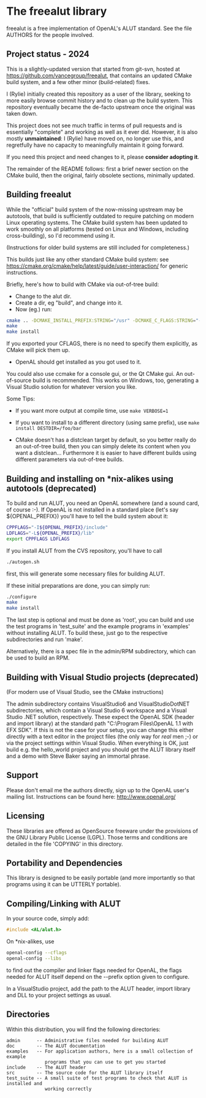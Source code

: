 # The freealut library

freealut is a free implementation of OpenAL's ALUT standard. See the file
AUTHORS for the people involved.

## Project status - 2024

This is a slightly-updated version that started from git-svn,
hosted at <https://github.com/vancegroup/freealut>, that contains an
updated CMake build system, and a few other minor (build-related) fixes.

I (Rylie) initially created this repository as a user of the library, seeking to
more easily browse commit history and to clean up the build system. This
repository eventually became the de-facto upstream once the original was taken
down.

This project does not see much traffic in terms of pull requests and is
essentially "complete" and working as well as it ever did. However, it is also
mostly **unmaintained**: I (Rylie) have moved on, no longer use this, and
regretfully have no capacity to meaningfully maintain it going forward.

If you need this project and need changes to it, please
**consider adopting it**.

The remainder of the README follows: first a brief newer section on the CMake
build, then the original, fairly obsolete sections, minimally updated.

## Building freealut

While the "official" build system of the now-missing upstream may be autotools,
that build is sufficiently outdated to require patching on modern
Linux operating systems. The CMake build system has been updated
to work smoothly on all platforms (tested on Linux and Windows,
including cross-building), so I'd recommend using it.

(Instructions for older build systems are still included for completeness.)

This builds just like any other standard CMake build system: see
<https://cmake.org/cmake/help/latest/guide/user-interaction/> for generic instructions.

Briefly, here's how to build with CMake via out-of-tree build:

- Change to the alut dir.
- Create a dir, eg "build", and change into it.
- Now (eg.) run:

```sh
cmake .. -DCMAKE_INSTALL_PREFIX:STRING="/usr" -DCMAKE_C_FLAGS:STRING="-march=athlon-xp -O2"
make
make install
```

  If you exported your CFLAGS, there is no need to specify them
  explicitly, as CMake will pick them up.

- OpenAL should get installed as you got used to it.

You could also use ccmake for a console gui, or the Qt CMake gui.
An out-of-source build is recommended. This works on Windows, too,
generating a Visual Studio solution for whatever version you
like.

Some Tips:

- If you want more output at compile time, use `make VERBOSE=1`

- If you want to install to a different directory (using same prefix),
  use `make install DESTDIR=/foo/bar`

- CMake doesn't has a distclean target by default, so you better
  really do an out-of-tree build, then you can simply delete its
  content when you want a distclean... Furthermore it is easier to
  have different builds using different parameters via out-of-tree
  builds.

## Building and installing on *nix-alikes using autotools (deprecated)

To build and run ALUT, you need an OpenAL somewhere (and a sound card, of course
:-). If OpenAL is not installed in a standard place (let's say ${OPENAL_PREFIX})
you'll have to tell the build system about it:

```sh
CPPFLAGS="-I${OPENAL_PREFIX}/include"
LDFLAGS="-L${OPENAL_PREFIX}/lib"
export CPPFLAGS LDFLAGS
```

If you install ALUT from the CVS repository, you'll have to call

```sh
./autogen.sh
```

first, this will generate some necessary files for building ALUT.

If these initial preparations are done, you can simply run:

```sh
./configure
make
make install
```

The last step is optional and must be done as 'root', you can build and use the
test programs in 'test_suite' and the example programs in 'examples' without
installing ALUT. To build these, just go to the respective subdirectories and
run 'make'.

Alternatively, there is a spec file in the admin/RPM subdirectory, which can be
used to build an RPM.

## Building with Visual Studio projects (deprecated)

(For modern use of Visual Studio, see the CMake instructions)

The admin subdirectory contains VisualStudio6 and VisualStudioDotNET
subdirectories, which contain a Visual Studio 6 workspace and a Visual Studio
.NET solution, respectively. These expect the OpenAL SDK (header and import
library) at the standard path "C:\Program Files\OpenAL 1.1 with EFX SDK". If
this is not the case for your setup, you can change this either directly with a
text editor in the project files (the only way for *real* men ;-) or via the
project settings within Visual Studio. When everything is OK, just build
e.g. the hello_world project and you should get the ALUT library itself and a
demo with Steve Baker saying an immortal phrase.

## Support

Please don't email me the authors directly, sign up to the OpenAL user's mailing
list. Instructions can be found here: <http://www.openal.org/>

## Licensing

These libraries are offered as OpenSource freeware under the provisions of the
GNU Library Public License (LGPL). Those terms and conditions are detailed in
the file 'COPYING' in this directory.

## Portability and Dependencies

This library is designed to be easily portable (and more importantly so that
programs using it can be UTTERLY portable).

## Compiling/Linking with ALUT

In your source code, simply add:

```c
#include <AL/alut.h>
```

On *nix-alikes, use

```sh
openal-config --cflags
openal-config --libs
```

to find out the compiler and linker flags needed for OpenAL, the flags needed
for ALUT itself depend on the --prefix option given to configure.

In a VisualStudio project, add the path to the ALUT header, import library and
DLL to your project settings as usual.

## Directories

Within this distribution, you will find the following directories:

```none
admin      -- Administrative files needed for building ALUT
doc        -- The ALUT documentation
examples   -- For application authors, here is a small collection of example
              programs that you can use to get you started
include    -- The ALUT header
src        -- The source code for the ALUT library itself
test_suite -- A small suite of test programs to check that ALUT is installed and
              working correctly
```

